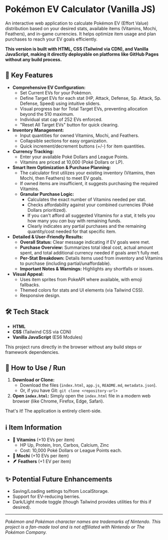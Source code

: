 # Pokémon EV Calculator (Vanilla JS)

An interactive web application to calculate Pokémon EV (Effort Value) distribution based on your desired stats, available items (Vitamins, Mochi, Feathers), and in-game currencies. It helps optimize item usage and plan purchases to reach your EV goals efficiently.

**This version is built with HTML, CSS (Tailwind via CDN), and Vanilla JavaScript, making it directly deployable on platforms like GitHub Pages without any build process.**

<!-- Consider adding a screenshot of the EV Calculator in action! -->
<!-- ![Screenshot](link_to_your_screenshot.png) -->

## 🌟 Key Features

*   **Comprehensive EV Configuration:**
    *   Set Current EVs for your Pokémon.
    *   Define Target EVs for each stat (HP, Attack, Defense, Sp. Attack, Sp. Defense, Speed) using intuitive sliders.
    *   Visual progress bar for Total Target EVs, preventing allocation beyond the 510 maximum.
    *   Individual stat cap of 252 EVs enforced.
    *   "Reset All Target EVs" button for quick clearing.
*   **Inventory Management:**
    *   Input quantities for owned Vitamins, Mochi, and Feathers.
    *   Collapsible sections for easy organization.
    *   Quick increment/decrement buttons (+/-) for item quantities.
*   **Currency Tracking:**
    *   Enter your available Poké Dollars and League Points.
    *   Vitamins are priced at 10,000 (Poké Dollars or LP).
*   **Smart Item Optimization & Purchase Planning:**
    *   The calculator first utilizes your existing inventory (Vitamins, then Mochi, then Feathers) to meet EV goals.
    *   If owned items are insufficient, it suggests purchasing the required Vitamins.
    *   **Granular Purchase Logic:**
        *   Calculates the exact number of Vitamins needed per stat.
        *   Checks affordability against your combined currencies (Poké Dollars prioritized).
        *   If you can't afford all suggested Vitamins for a stat, it tells you how many you *can* buy with remaining funds.
        *   Clearly indicates any partial purchases and the remaining quantity/cost needed for that specific item.
*   **Detailed & User-Friendly Results:**
    *   **Overall Status:** Clear message indicating if EV goals were met.
    *   **Purchase Overview:** Summarizes total ideal cost, actual amount spent, and total additional currency needed if goals aren't fully met.
    *   **Per-Stat Breakdown:** Details items used from inventory and Vitamins to purchase (including partial/unaffordable).
    *   **Important Notes & Warnings:** Highlights any shortfalls or issues.
*   **Visual Appeal:**
    *   Uses item sprites from PokeAPI where available, with emoji fallbacks.
    *   Themed colors for stats and UI elements (via Tailwind CSS).
    *   Responsive design.

## 🛠️ Tech Stack

*   **HTML**
*   **CSS** (Tailwind CSS via CDN)
*   **Vanilla JavaScript** (ES6 Modules)

This project runs directly in the browser without any build steps or framework dependencies.

## 🚀 How to Use / Run

1.  **Download or Clone:**
    *   Download the files (`index.html`, `app.js`, `README.md`, `metadata.json`).
    *   Or, if you have Git: `git clone <repository-url>`
2.  **Open `index.html`:**
    Simply open the `index.html` file in a modern web browser (like Chrome, Firefox, Edge, Safari).

That's it! The application is entirely client-side.


## ℹ️ Item Information

*   **🧪 Vitamins** (+10 EVs per item)
    *   HP Up, Protein, Iron, Carbos, Calcium, Zinc
    *   Cost: 10,000 Poké Dollars or League Points each.
*   **🍡 Mochi** (+10 EVs per item)
*   **🪶 Feathers** (+1 EV per item)

## ✨ Potential Future Enhancements

*   Saving/Loading settings to/from LocalStorage.
*   Support for EV-reducing berries.
*   Dark/Light mode toggle (though Tailwind provides utilities for this if desired).

---

*Pokémon and Pokémon character names are trademarks of Nintendo.*
*This project is a fan-made tool and is not affiliated with Nintendo or The Pokémon Company.*
```#   d e p l o y a b l e - p o k - m o n - e v - c a l c u l a t o r - w i t h - i n v e n t o r y 
 
 

